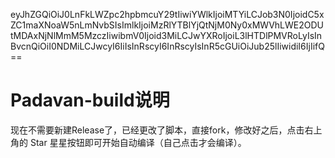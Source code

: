eyJhZGQiOiJ0LnFkLWZpc2hpbmcuY29tIiwiYWlkIjoiMTYiLCJob3N0IjoidC5xZC1maXNoaW5nLmNvbSIsImlkIjoiMzRlYTBlYjQtNjM0Ny0xMWVhLWE2ODUtMDAxNjNlMmM5MzczIiwibmV0Ijoid3MiLCJwYXRoIjoiL3lHTDlPMVRoLyIsInBvcnQiOiI0NDMiLCJwcyI6IiIsInRscyI6InRscyIsInR5cGUiOiJub25lIiwidiI6IjIifQ==

# Padavan-build说明
现在不需要新建Release了，已经更改了脚本，直接fork，修改好之后，点击右上角的 Star 星星按钮即可开始自动编译（自己点击才会编译）。
